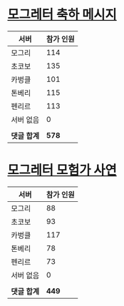 # [모그레터 축하 메시지](./Event250701_v7_2_10th_moogleletter0.md)

|서버|참가 인원|
|-|-|
|모그리|114|
|초코보|135|
|카벙클|101|
|톤베리|115|
|펜리르|113|
|서버 없음|0|
|||
|**댓글 합계**|**578**|


# [모그레터 모험가 사연](./Event250701_v7_2_10th_moogleletter1.md)

|서버|참가 인원|
|-|-|
|모그리|88|
|초코보|93|
|카벙클|117|
|톤베리|78|
|펜리르|73|
|서버 없음|0|
|||
|**댓글 합계**|**449**|



